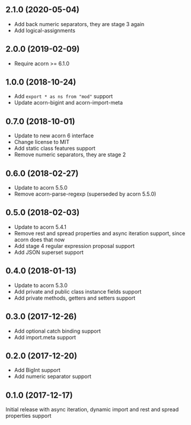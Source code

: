 ## 2.1.0 (2020-05-04)

* Add back numeric separators, they are stage 3 again
* Add logical-assignments

## 2.0.0 (2019-02-09)

* Require acorn >= 6.1.0

## 1.0.0 (2018-10-24)

* Add `export * as ns from "mod"` support
* Update acorn-bigint and acorn-import-meta

## 0.7.0 (2018-10-01)

* Update to new acorn 6 interface
* Change license to MIT
* Add static class features support
* Remove numeric separators, they are stage 2

## 0.6.0 (2018-02-27)

* Update to acorn 5.5.0
* Remove acorn-parse-regexp (superseded by acorn 5.5.0)

## 0.5.0 (2018-02-03)

* Update to acorn 5.4.1
* Remove rest and spread properties and async iteration support, since acorn does that now
* Add stage 4 regular expression proposal support
* Add JSON superset support

## 0.4.0 (2018-01-13)

* Update to acorn 5.3.0
* Add private and public class instance fields support
* Add private methods, getters and setters support

## 0.3.0 (2017-12-26)

* Add optional catch binding support
* Add import.meta support

## 0.2.0 (2017-12-20)

* Add BigInt support
* Add numeric separator support

## 0.1.0 (2017-12-17)

Initial release with async iteration, dynamic import and rest and spread properties support
